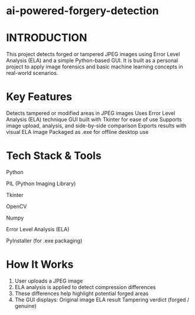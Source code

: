# ai-powered-forgery-detection
# INTRODUCTION
This project detects forged or tampered JPEG images using Error Level Analysis (ELA) and a simple Python-based GUI. It is built as a personal project to apply image forensics and basic machine learning concepts in real-world scenarios.

# Key Features
Detects tampered or modified areas in JPEG images
Uses Error Level Analysis (ELA) technique
GUI built with Tkinter for ease of use
Supports image upload, analysis, and side-by-side comparison
Exports results with visual ELA image
Packaged as .exe for offline desktop use

# Tech Stack & Tools
Python

PIL (Python Imaging Library)

Tkinter

OpenCV

Numpy

Error Level Analysis (ELA)

PyInstaller (for .exe packaging)

# How It Works
1. User uploads a JPEG image
2. ELA analysis is applied to detect compression differences
3. These differences help highlight potential forged areas
4. The GUI displays:
Original image
ELA result
Tampering verdict (forged / genuine)
